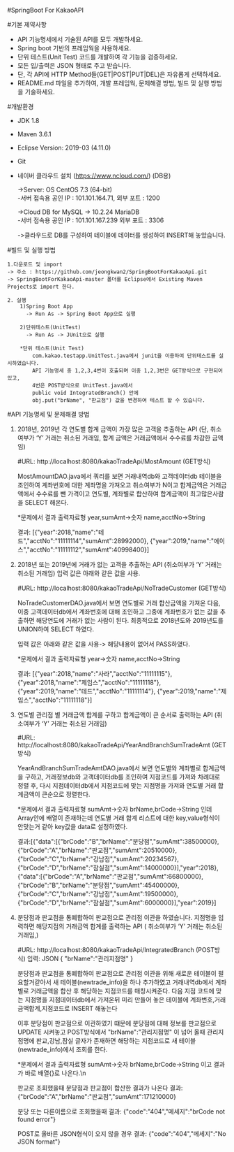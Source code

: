 #SpringBoot For KakaoAPI



#기본 제약사항
   * API 기능명세에서 기술된 API를 모두 개발하세요.
   * Spring boot 기반의 프레임웍을 사용하세요.
   * 단위 테스트(Unit Test) 코드를 개발하여 각 기능을 검증하세요.
   * 모든 입/출력은 JSON 형태로 주고 받습니다.
   * 단, 각 API에 HTTP Method들(GET|POST|PUT|DEL)은 자유롭게 선택하세요.
   * README.md 파일을 추가하여, 개발 프레임웍, 문제해결 방법, 빌드 및 실행 방법을
     기술하세요.



#개발환경
- JDK 1.8 
- Maven 3.6.1
- Eclipse Version: 2019-03 (4.11.0)
- Git
- 네이버 클라우드 설치 (https://www.ncloud.com/) (DB용)
  
  ->Server: OS CentOS 7.3 (64-bit)         
     -서버 접속용 공인 IP : 101.101.164.71, 외부 포트 : 1200
  
  ->Cloud DB for MySQL -> 10.2.24 MariaDB  
     -서버 접속용 공인 IP : 101.101.167.239 외부 포트 : 3306
  
  ->클라우드로 DB를 구성하여 테이블에 데이터를 생성하여 INSERT해 놓았습니다.


#빌드 및 실행 방법
    
    1.다운로드 및 import
    -> 주소 : https://github.com/jeongkwan2/SpringBootForKakaoApi.git
    -> SpringBootForKakaoApi-master 폴더를 Eclipse에서 Existing Maven Projects로 import 한다.
    
    2. 실행
        1)Spring Boot App
          -> Run As -> Spring Boot App으로 실행 

        2)단위테스트(UnitTest)
          -> Run As -> JUnit으로 실행 
        
        *단위 테스트(Unit Test)
            com.kakao.testapp.UnitTest.java에서 junit을 이용하여 단위테스트를 실시하였습니다.
            API 기능명세 중 1,2,3,4번이 호출되며 이중 1,2,3번은 GET방식으로 구현되어있고,
            4번은 POST방식으로 UnitTest.java에서
            public void IntegratedBranch() 안에 
            obj.put("brName", "판교점") 값을 변경하여 테스트 할 수 있습니다.


#API 기능명세 및 문제해결 방법
1. 2018년, 2019년 각 연도별 합계 금액이 가장 많은 고객을 추출하는 API 
   (단, 취소여부가 ‘Y’ 거래는 취소된 거래임, 합계 금액은 거래금액에서 수수료를 차감한 금액임)

    #URL: http://localhost:8080/kakaoTradeApi/MostAmount (GET방식)

    MostAmountDAO.java에서 쿼리를 보면 거래내역db와 고객데이터db 테이블을 조인하여 계좌번호에 대한 계좌명을 가져오고
    취소여부가 N이고 합계금액은 거래금액에서 수수료를 뺀 가격이고 연도별, 계좌별로 합산하여 합계금액이 최고많은사람을 SELECT 해온다.
    
    *문제에서 결과 출력자료형
    year,sumAmt->숫자 name,acctNo->String

    결과: [{"year":2018,"name":"테드","acctNo":"11111114","sumAmt":28992000},
          {"year":2019,"name":"에이스","acctNo":"11111112","sumAmt":40998400}]


2. 2018년 또는 2019년에 거래가 없는 고객을 추출하는 API
   (취소여부가 ‘Y’ 거래는 취소된 거래임)
   입력 값은 아래와 같은 값을 사용.
    
    #URL: http://localhost:8080/kakaoTradeApi/NoTradeCustomer (GET방식)

    NoTradeCustomerDAO.java에서 보면 연도별로 거래 합산금액을 가져온 다음, 이중 고객데이터db에서 계좌번호에 대해 조인하고 
    그중에 계좌번호가 없는 값을 추출하면 해당연도에 거래가 없는 사람이 된다.
    최종적으로 2018년도와 2019년도를 UNION하여 SELECT 하였다.

    입력 값은 아래와 같은 값을 사용-> 해당내용이 없어서 PASS하였다.
    
    *문제에서 결과 출력자료형
    year->숫자 name,acctNo->String

    결과: [{"year":2018,"name":"사라","acctNo":"11111115"},
          {"year":2018,"name":"제임스","acctNo":"11111118"},
          {"year":2019,"name":"테드","acctNo":"11111114"},
          {"year":2019,"name":"제임스","acctNo":"11111118"}]


3. 연도별 관리점 별 거래금액 합계를 구하고 합계금액이 큰 순서로 출력하는 API 
   (취소여부가 ‘Y’ 거래는 취소된 거래임)

    #URL: http://localhost:8080/kakaoTradeApi/YearAndBranchSumTradeAmt (GET방식)

    YearAndBranchSumTradeAmtDAO.java에서 보면 연도별와 계좌별로 합계금액을 구하고, 거래정보db와 고객데이터db를 조인하여 지점코드를 가져와 차례대로 정렬 후,
    다시 지점데이터db에서 지점코드에 맞는 지점명을 가져와 연도별 거래 합계금액이 큰순으로 정렬한다.

    *문제에서 결과 출력자료형
    sumAmt->숫자 brName,brCode->String 인데 Array안에 배열이 존재하는데 
    연도별 거래 합계 리스트에 대한 key,value형식이 안맞는거 같아 key값을 data로 설정하였다.

    결과:[{"data":[{"brCode":"B","brName":"분당점","sumAmt":38500000},
    {"brCode":"A","brName":"판교점","sumAmt":20510000},
    {"brCode":"C","brName":"강남점","sumAmt":20234567},
    {"brCode":"D","brName":"잠실점","sumAmt":14000000}],"year":2018},
    {"data":[{"brCode":"A","brName":"판교점","sumAmt":66800000},
    {"brCode":"B","brName":"분당점","sumAmt":45400000},
    {"brCode":"C","brName":"강남점","sumAmt":19500000},
    {"brCode":"D","brName":"잠실점","sumAmt":6000000}],"year":2019}]


4. 분당점과 판교점을 통폐합하여 판교점으로 관리점 이관을 하였습니다. 지점명을 입력하면
   해당지점의 거래금액 합계를 출력하는 API 
   ( 취소여부가 ‘Y’ 거래는 취소된 거래임,)

    #URL: http://localhost:8080/kakaoTradeApi/IntegratedBranch (POST방식)
    입력: JSON
     {
         "brName":"관리지점명"
     }

    분당점과 판교점을 통폐합하여 판교점으로 관리점 이관을 위해 새로운 테이블이 필요할거같아서
    새 테이블(newtrade_info)을 하나 추가하였고 거래내역db에서 계좌별로 거래금액을 합산 후 해당하는 지점코드를 매칭시켜준다.
    다음 지점 코드에 맞는 지점명을 지점데이터db에서 가져온뒤 미리 만들어 놓은 테이블에 
    계좌번호,거래금액합계,지점코드로 INSERT 해놓는다

    이후 분당점이 판교점으로 이관하였기 떄문에 분당점에 대해 정보를 판교점으로 UPDATE 시켜놓고
    POST방식에서 "brName":"관리지점명" 이 넘어 올때 관리지점명에 판교,강남,잠실 글자가 존재하면 해당하는 지점코드로
    새 테이블(newtrade_info)에서 조회를 한다.

    *문제에서 결과 출력자료형
     sumAmt->숫자 brName,brCode->String 이고 결과가 바로 배열{}로 나온다.\n

    판교로 조회했을때 분당점과 판교점이 합산한 결과가 나온다
    결과: {"brCode":"A","brName":"판교점","sumAmt":171210000}

    분당 또는 다른이름으로 조회했을때
    결과: {"code":"404","메세지":"brCode not found error"}

    POST로 올바른 JSON형식이 오지 않을 경우
    결과: {"code":"404","메세지":"No JSON format"}
    









